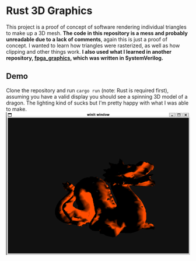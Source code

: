 # Rust 3D Graphics
This project is a proof of concept of software rendering individual triangles to make up a 3D mesh.
**The code in this repository is a mess and probably unreadable due to a lack of comments**, again this is just a proof of concept. I wanted to learn how triangles were rasterized, as well as how clipping and other things work. 
**I also used what I learned in another repository, [fpga_graphics](https://github.com/ryanhaus/fpga_graphics), which was written in SystemVerilog.**

## Demo
Clone the repository and run `cargo run` (note: Rust is required first), assuming you have a valid display you should see a spinning 3D model of a dragon. The lighting kind of sucks but I'm pretty happy with what I was able to make.
![Screenshot](screenshot.png)

